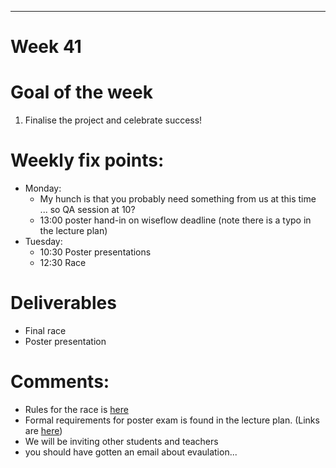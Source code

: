 ---
Week 41
=============

# Goal of the week

1. Finalise the project and celebrate success!

# Weekly fix points:

* Monday:
    * My hunch is that you probably need something from us at this time ... so QA session at 10?
    * 13:00 poster hand-in on wiseflow deadline (note there is a typo in the lecture plan)
*	Tuesday:
    *	10:30 Poster presentations
    * 12:30 Race

# Deliverables

* Final race
* Poster presentation

# Comments:
* Rules for the race is [here](RPI_race_rules.md)
* Formal requirements for poster exam is found in the lecture plan. (Links are [here](readme.md))
* We will be inviting other students and teachers
* you should have gotten an email about evaulation...

